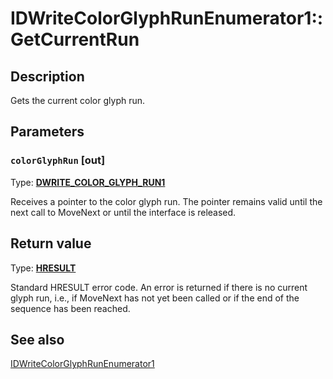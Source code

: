 # IDWriteColorGlyphRunEnumerator1::GetCurrentRun

## Description

Gets the current color glyph run.

## Parameters

### `colorGlyphRun` [out]

Type: **[DWRITE_COLOR_GLYPH_RUN1](https://learn.microsoft.com/windows/win32/api/dwrite_3/ns-dwrite_3-dwrite_color_glyph_run1)**

Receives a pointer to the color glyph run. The pointer remains valid until the next call to
MoveNext or until the interface is released.

## Return value

Type: **[HRESULT](https://learn.microsoft.com/windows/win32/com/structure-of-com-error-codes)**

Standard HRESULT error code. An error is returned if there is
no current glyph run, i.e., if MoveNext has not yet been called
or if the end of the sequence has been reached.

## See also

[IDWriteColorGlyphRunEnumerator1](https://learn.microsoft.com/windows/win32/api/dwrite_3/nn-dwrite_3-idwritecolorglyphrunenumerator1)
